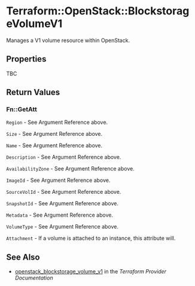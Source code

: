 # Terraform::OpenStack::BlockstorageVolumeV1

Manages a V1 volume resource within OpenStack.

## Properties

TBC

## Return Values

### Fn::GetAtt

`Region` - See Argument Reference above.

`Size` - See Argument Reference above.

`Name` - See Argument Reference above.

`Description` - See Argument Reference above.

`AvailabilityZone` - See Argument Reference above.

`ImageId` - See Argument Reference above.

`SourceVolId` - See Argument Reference above.

`SnapshotId` - See Argument Reference above.

`Metadata` - See Argument Reference above.

`VolumeType` - See Argument Reference above.

`Attachment` - If a volume is attached to an instance, this attribute will.

## See Also

* [openstack_blockstorage_volume_v1](https://www.terraform.io/docs/providers/openstack/r/blockstorage_volume_v1.html) in the _Terraform Provider Documentation_